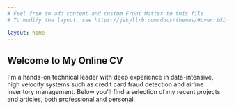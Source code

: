 ```yaml
---
# Feel free to add content and custom Front Matter to this file.
# To modify the layout, see https://jekyllrb.com/docs/themes/#overriding-theme-defaults

layout: home
---
```

## Welcome to My Online CV

I'm a hands-on technical leader with deep experience in data-intensive, high velocity systems such as credit card fraud detection and airline inventory management. Below you'll find a selection of my recent projects and articles, both professional and personal.  

